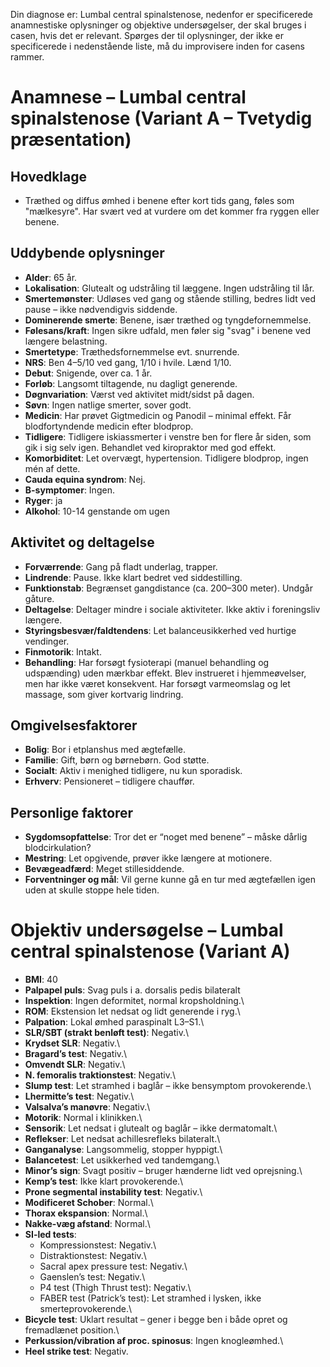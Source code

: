 

Din diagnose er: Lumbal central spinalstenose, nedenfor er specificerede anamnestiske oplysninger og objektive undersøgelser, der skal bruges i casen, hvis det er relevant. Spørges der til oplysninger, der ikke er specificerede i nedenstående liste, må du improvisere inden for casens rammer.

# Anamnese – Lumbal central spinalstenose (Variant A – Tvetydig præsentation)

## Hovedklage

-   Træthed og diffus ømhed i benene efter kort tids gang, føles som "mælkesyre". Har svært ved at vurdere om det kommer fra ryggen eller benene.

## Uddybende oplysninger

-   **Alder**: 65 år.
-   **Lokalisation**: Glutealt og udstråling til læggene. Ingen udstråling til lår.
-   **Smertemønster**: Udløses ved gang og stående stilling, bedres lidt ved pause – ikke nødvendigvis siddende.
-   **Dominerende smerte**: Benene, især træthed og tyngdefornemmelse.
-   **Følesans/kraft**: Ingen sikre udfald, men føler sig "svag" i benene ved længere belastning.
-   **Smertetype**: Træthedsfornemmelse evt. snurrende.
-   **NRS**: Ben 4–5/10 ved gang, 1/10 i hvile. Lænd 1/10.
-   **Debut**: Snigende, over ca. 1 år.
-   **Forløb**: Langsomt tiltagende, nu dagligt generende.
-   **Døgnvariation**: Værst ved aktivitet midt/sidst på dagen.
-   **Søvn**: Ingen natlige smerter, sover godt.
-   **Medicin**: Har prøvet Gigtmedicin og Panodil – minimal effekt. Får blodfortyndende medicin efter blodprop.
-   **Tidligere**: Tidligere iskiassmerter i venstre ben for flere år siden, som gik i sig selv igen. Behandlet ved kiropraktor med god effekt.
-   **Komorbiditet**: Let overvægt, hypertension. Tidligere blodprop, ingen mén af dette.
-   **Cauda equina syndrom**: Nej.
-   **B-symptomer**: Ingen.
-   **Ryger**: ja
-   **Alkohol**: 10-14 genstande om ugen

## Aktivitet og deltagelse

-   **Forværrende**: Gang på fladt underlag, trapper.
-   **Lindrende**: Pause. Ikke klart bedret ved siddestilling.
-   **Funktionstab**: Begrænset gangdistance (ca. 200–300 meter). Undgår gåture.
-   **Deltagelse**: Deltager mindre i sociale aktiviteter. Ikke aktiv i foreningsliv længere.
-   **Styringsbesvær/faldtendens**: Let balanceusikkerhed ved hurtige vendinger.
-   **Finmotorik**: Intakt.
-   **Behandling**: Har forsøgt fysioterapi (manuel behandling og udspænding) uden mærkbar effekt. Blev instrueret i hjemmeøvelser, men har ikke været konsekvent. Har forsøgt varmeomslag og let massage, som giver kortvarig lindring.

## Omgivelsesfaktorer

-   **Bolig**: Bor i etplanshus med ægtefælle.
-   **Familie**: Gift, børn og børnebørn. God støtte.
-   **Socialt**: Aktiv i menighed tidligere, nu kun sporadisk.
-   **Erhverv**: Pensioneret – tidligere chauffør.

## Personlige faktorer

-   **Sygdomsopfattelse**: Tror det er “noget med benene” – måske dårlig blodcirkulation?
-   **Mestring**: Let opgivende, prøver ikke længere at motionere.
-   **Bevægeadfærd**: Meget stillesiddende.
-   **Forventninger og mål**: Vil gerne kunne gå en tur med ægtefællen igen uden at skulle stoppe hele tiden.

# Objektiv undersøgelse – Lumbal central spinalstenose (Variant A)

-   **BMI**: 40
-   **Palpapel puls**: Svag puls i a. dorsalis pedis bilateralt
-   **Inspektion**: Ingen deformitet, normal kropsholdning.\
-   **ROM**: Ekstension let nedsat og lidt generende i ryg.\
-   **Palpation**: Lokal ømhed paraspinalt L3–S1.\
-   **SLR/SBT (strakt benløft test)**: Negativ.\
-   **Krydset SLR**: Negativ.\
-   **Bragard’s test**: Negativ.\
-   **Omvendt SLR**: Negativ.\
-   **N. femoralis traktionstest**: Negativ.\
-   **Slump test**: Let stramhed i baglår – ikke bensymptom provokerende.\
-   **Lhermitte’s test**: Negativ.\
-   **Valsalva’s manøvre**: Negativ.\
-   **Motorik**: Normal i klinikken.\
-   **Sensorik**: Let nedsat i glutealt og baglår – ikke dermatomalt.\
-   **Reflekser**: Let nedsat achillesrefleks bilateralt.\
-   **Ganganalyse**: Langsommelig, stopper hyppigt.\
-   **Balancetest**: Let usikkerhed ved tandemgang.\
-   **Minor’s sign**: Svagt positiv – bruger hænderne lidt ved oprejsning.\
-   **Kemp’s test**: Ikke klart provokerende.\
-   **Prone segmental instability test**: Negativ.\
-   **Modificeret Schober**: Normal.\
-   **Thorax ekspansion**: Normal.\
-   **Nakke-væg afstand**: Normal.\
-   **SI-led tests**:
    -   Kompressionstest: Negativ.\
    -   Distraktionstest: Negativ.\
    -   Sacral apex pressure test: Negativ.\
    -   Gaenslen’s test: Negativ.\
    -   P4 test (Thigh Thrust test): Negativ.\
    -   FABER test (Patrick’s test): Let stramhed i lysken, ikke smerteprovokerende.\
-   **Bicycle test**: Uklart resultat – gener i begge ben i både opret og fremadlænet position.\
-   **Perkussion/vibration af proc. spinosus**: Ingen knogleømhed.\
-   **Heel strike test**: Negativ.
